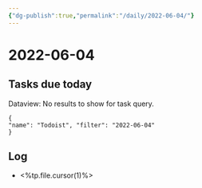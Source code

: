 ```yaml
---
{"dg-publish":true,"permalink":"/daily/2022-06-04/"}
---
```


# 2022-06-04

## Tasks due today

<div><div class="dataview dataview-error-box"><p class="dataview dataview-error-message">Dataview: No results to show for task query.</p></div></div>



```todoist 
{ 
"name": "Todoist", "filter": "2022-06-04" 
} 
```

## Log
- <%tp.file.cursor(1)%>